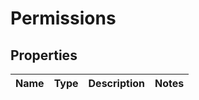 

# Permissions


## Properties

| Name | Type | Description | Notes |
|------------ | ------------- | ------------- | -------------|



